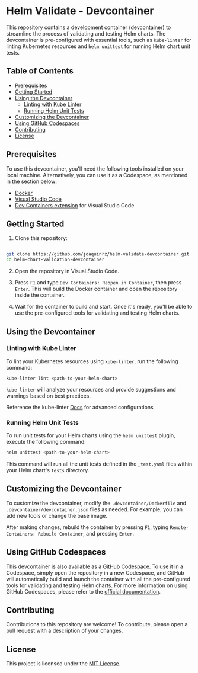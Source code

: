 # Helm Validate - Devcontainer

This repository contains a development container (devcontainer) to streamline the process of validating and testing Helm charts. The devcontainer is pre-configured with essential tools, such as `kube-linter` for linting Kubernetes resources and `helm unittest` for running Helm chart unit tests.

## Table of Contents

- [Prerequisites](#prerequisites)
- [Getting Started](#getting-started)
- [Using the Devcontainer](#using-the-devcontainer)
  - [Linting with Kube Linter](#linting-with-kube-linter)
  - [Running Helm Unit Tests](#running-helm-unit-tests)
- [Customizing the Devcontainer](#customizing-the-devcontainer)
- [Using GitHub Codespaces](#using-github-codespaces)
- [Contributing](#contributing)
- [License](#license)

## Prerequisites

To use this devcontainer, you'll need the following tools installed on your local machine. Alternatively, you can use it as a Codespace, as mentioned in the section below:

- [Docker](https://docs.docker.com/get-docker/)
- [Visual Studio Code](https://code.visualstudio.com/download)
- [Dev Containers extension](https://marketplace.visualstudio.com/items?itemName=ms-vscode-remote.remote-containers) for Visual Studio Code

## Getting Started

1. Clone this repository:

```bash

git clone https://github.com/joaquinrz/helm-validate-devcontainer.git
cd helm-chart-validation-devcontainer

```

2. Open the repository in Visual Studio Code.

3. Press `F1` and type `Dev Containers: Reopen in Container`, then press `Enter`. This will build the Docker container and open the repository inside the container.

4. Wait for the container to build and start. Once it's ready, you'll be able to use the pre-configured tools for validating and testing Helm charts.

## Using the Devcontainer

### Linting with Kube Linter

To lint your Kubernetes resources using `kube-linter`, run the following command:

```
kube-linter lint <path-to-your-helm-chart>
```

`kube-linter` will analyze your resources and provide suggestions and warnings based on best practices.

Reference the kube-linter [Docs](https://docs.kubelinter.io/#/configuring-kubelinter) for advanced configurations

### Running Helm Unit Tests

To run unit tests for your Helm charts using the `helm unittest` plugin, execute the following command:

``` bash
helm unittest <path-to-your-helm-chart>
```

This command will run all the unit tests defined in the `_test.yaml` files within your Helm chart's `tests` directory.

## Customizing the Devcontainer

To customize the devcontainer, modify the `.devcontainer/Dockerfile` and `.devcontainer/devcontainer.json` files as needed. For example, you can add new tools or change the base image.

After making changes, rebuild the container by pressing `F1`, typing `Remote-Containers: Rebuild Container`, and pressing `Enter`.

## Using GitHub Codespaces

This devcontainer is also available as a GitHub Codespace. To use it in a Codespace, simply open the repository in a new Codespace, and GitHub will automatically build and launch the container with all the pre-configured tools for validating and testing Helm charts. For more information on using GitHub Codespaces, please refer to the [official documentation](https://docs.github.com/en/codespaces).


## Contributing

Contributions to this repository are welcome! To contribute, please open a pull request with a description of your changes.

## License

This project is licensed under the [MIT License](LICENSE).
